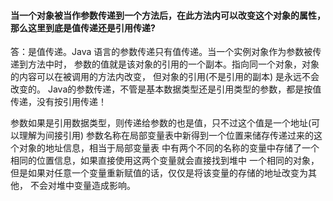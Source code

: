 #### 当一个对象被当作参数传递到一个方法后，在此方法内可以改变这个对象的属性，那么这里到底是值传递还是引用传递?

答：是值传递。Java 语言的参数传递只有值传递。当一个实例对象作为参数被传递到方法中时，
参数的值就是该对象的引用的一个副本。指向同一个对象，对象的内容可以在被调用的方法内改变，
但对象的引用(不是引用的副本) 是永远不会改变的。
Java的参数传递，不管是基本数据类型还是引用类型的参数，都是按值传递，没有按引用传递！

参数如果是引用数据类型，则传递给参数的也是值，只不过这个值是一个地址(可以理解为间接引用)
参数名称在局部变量表中新得到一个位置来储存传递过来的这个对象的地址信息，相当于局部变量表
中有两个不同的名称的变量中存储了一个相同的位置信息，如果直接使用这两个变量就会直接找到堆中
一个相同的对象，但是如果对任意一个变量重新赋值的话，仅仅是将该变量的存储的地址改变为其他，
不会对堆中变量造成影响。
